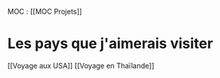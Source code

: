 MOC : [[MOC Projets]]

# Les pays que j'aimerais visiter

[[Voyage aux USA]]
[[Voyage en Thaïlande]]